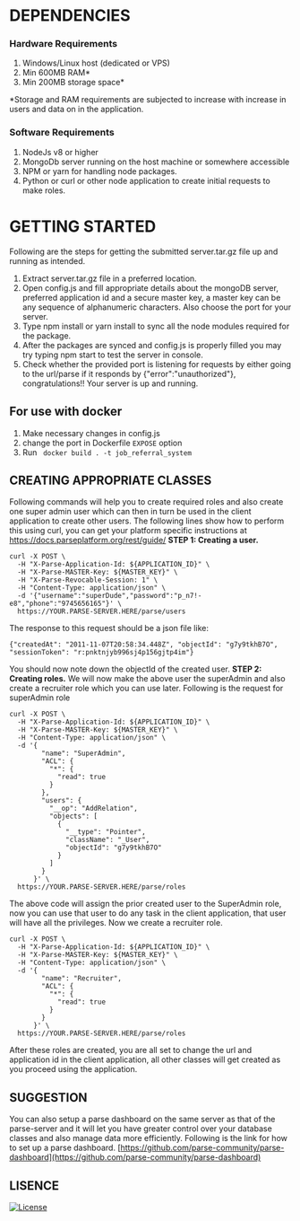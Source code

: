 
# DEPENDENCIES
### Hardware Requirements
1. Windows/Linux host (dedicated or VPS)
1. Min 600MB RAM*
1. Min 200MB storage space*

*Storage and RAM requirements are subjected to increase with increase in users and data on in the application.

### Software Requirements
1. NodeJs v8 or higher
1. MongoDb server running on the host machine or somewhere accessible
1. NPM or yarn for handling node packages.
1. Python or curl or other node application to create initial requests to make roles.

# GETTING STARTED
Following are the steps for getting the submitted server.tar.gz file up and running as intended.
1. Extract server.tar.gz file in a preferred location.
1. Open config.js and fill appropriate details about the mongoDB server, preferred application id and a secure master key, a master key can be any sequence of alphanumeric characters. Also choose the port for your server.
1. Type npm install or yarn install to sync all the node modules required for the package.
1. After the packages are synced and config.js is properly filled you may try typing npm start to test the server in console.
1. Check whether the provided port is listening for requests by either going to the url/parse if it responds by {"error":"unauthorized"}, congratulations!! Your server is up and running.
## For use with docker
1. Make necessary changes in config.js
1. change the port in Dockerfile `EXPOSE` option
1. Run ` docker build . -t job_referral_system`
## CREATING APPROPRIATE CLASSES
Following commands will help you to create required roles and also create one super admin user which can then in turn be used in the client application to create other users. The following lines show how to perform this using curl, you can get your platform specific instructions at https://docs.parseplatform.org/rest/guide/
**STEP 1: Creating a user.**
```
curl -X POST \
  -H "X-Parse-Application-Id: ${APPLICATION_ID}" \
  -H "X-Parse-MASTER-Key: ${MASTER_KEY}" \
  -H "X-Parse-Revocable-Session: 1" \
  -H "Content-Type: application/json" \
  -d '{"username":"superDude","password":"p_n7!-e8","phone":"9745656165"}' \
  https://YOUR.PARSE-SERVER.HERE/parse/users
```

The response to this request should be a json file like:
```
{"createdAt": "2011-11-07T20:58:34.448Z", "objectId": "g7y9tkhB7O", "sessionToken": "r:pnktnjyb996sj4p156gjtp4im"}
```
You should now note down the objectId of the created user.
**STEP 2: Creating roles.**
We will now make the above user the superAdmin and also create a recruiter role which you can use later. Following is the request for superAdmin role
```
curl -X POST \
  -H "X-Parse-Application-Id: ${APPLICATION_ID}" \
  -H "X-Parse-MASTER-Key: ${MASTER_KEY}" \
  -H "Content-Type: application/json" \
  -d '{
        "name": "SuperAdmin",
        "ACL": {
          "*": {
            "read": true
          }
        },
        "users": {
          "__op": "AddRelation",
          "objects": [
            {
              "__type": "Pointer",
              "className": "_User",
              "objectId": "g7y9tkhB7O"
            }
          ]
        }
      }' \
  https://YOUR.PARSE-SERVER.HERE/parse/roles
```
The above code will assign the prior created user to the SuperAdmin role, now you can use that user to do any task in the client application, that user will have all the privileges.
Now we create a recruiter role.
```
curl -X POST \
  -H "X-Parse-Application-Id: ${APPLICATION_ID}" \
  -H "X-Parse-MASTER-Key: ${MASTER_KEY}" \
  -H "Content-Type: application/json" \
  -d '{
        "name": "Recruiter",
        "ACL": {
          "*": {
            "read": true
          }
        }
      }' \
  https://YOUR.PARSE-SERVER.HERE/parse/roles
```
After these roles are created, you are all set to change the url and application id in the client application, all other classes will get created as you proceed using the application.


## SUGGESTION
You can also setup a parse dashboard on the same server as that of the parse-server and it will let you have greater control over your database classes and also manage data more efficiently. Following is the link for how to set up a parse dashboard.
[https://github.com/parse-community/parse-dashboard](https://github.com/parse-community/parse-dashboard)


## LISENCE
[![License](https://img.shields.io/github/license/SushantSangle/jobReferralSystem_server)](https://github.com/SushantSangle/jobReferralSystem_server/blob/master/LICENSE)

